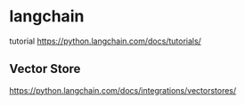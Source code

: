 # langchain

tutorial
https://python.langchain.com/docs/tutorials/    


## Vector Store
https://python.langchain.com/docs/integrations/vectorstores/


